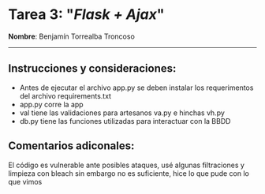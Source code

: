 # Tarea 3: "*Flask + Ajax*"

**Nombre**: Benjamín Torrealba Troncoso

--- 
## Instrucciones y consideraciones:


- Antes de ejecutar el archivo app.py se deben instalar los requerimentos del archivo requirements.txt
- app.py corre la app
- val tiene las validaciones para artesanos va.py e hinchas vh.py
- db.py tiene las funciones utilizadas para interactuar con la BBDD




## Comentarios adiconales:

El código es vulnerable ante posibles ataques, usé algunas filtraciones y limpieza con bleach sin embargo no es suficiente, hice lo que pude con lo que vimos

